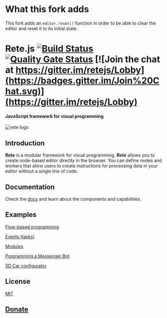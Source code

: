 # What this fork adds
This fork adds an `editor.reset()` function in order to be able to clear the editor and reset it to its initial state.


Rete.js  [![Build Status](https://travis-ci.org/retejs/rete.svg?branch=master)](https://travis-ci.org/retejs/rete) 
[![Quality Gate Status](https://sonarcloud.io/api/project_badges/measure?project=retejs_rete&metric=alert_status)](https://sonarcloud.io/dashboard?id=retejs_rete)
[![Join the chat at https://gitter.im/retejs/Lobby](https://badges.gitter.im/Join%20Chat.svg)](https://gitter.im/retejs/Lobby)
====
#### JavaScript framework for visual programming

![rete logo](https://i.imgur.com/rydGu6B.png)

Introduction
----
**Rete** is a modular framework for visual programming. **Rete** allows you to create node-based editor directly in the browser. You can define nodes and workers that allow users to create instructions for processing data in your editor without a single line of code.

Documentation
----
Check the [docs](https://rete.js.org/#/docs) and learn about the components and capabilities.

Examples
----
[Flow-based programming](https://codepen.io/Ni55aN/pen/xzgQYq)

[Events (tasks)](https://codepen.io/Ni55aN/pen/MOYPEz)

[Modules](https://codepen.io/Ni55aN/pen/QOEbEW)

[Programming a Messenger Bot](https://codepen.io/Ni55aN/pen/rpOKNb)

[3D Car configurator](https://codesandbox.io/embed/9jp88p1jpy?view=preview)

License
----
[MIT](http://opensource.org/licenses/MIT)

[Donate](http://rete.js.org/#support)
---
